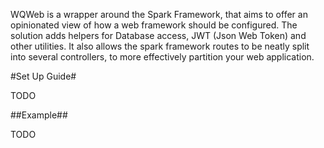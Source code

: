 WQWeb is a wrapper around the Spark Framework, that aims to offer an opinionated view of how a web framework should be configured. The solution adds helpers for Database access, JWT (Json Web Token) and other utilities. It also allows the spark framework routes to be neatly split into several controllers, to more effectively partition your web application.

#Set Up Guide#

TODO

##Example##

TODO